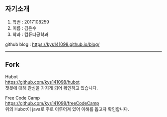 ## 자기소개  
1. 학번 : 2017108259   
2. 이름 : 김윤수  
3. 학과 : 컴퓨터공학과

github blog : https://kys141098.github.io/blog/

***
## Fork
Hubot  
https://github.com/kys141098/hubot  
챗봇에 대해 관심을 가지게 되어 확인하고 있습니다.

Free Code Camp  
https://github.com/kys141098/freeCodeCamp  
위의 Hubot이 java로 주로 이루어져 있어 이해를 돕고자 확인합니다.
